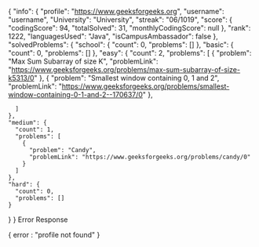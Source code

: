 {
  "info": {
    "profile": "https://www.geeksforgeeks.org",
    "username": "username",
    "University": "University",
    "streak": "06/1019",
    "score": {
      "codingScore": 94,
      "totalSolved": 31,
      "monthlyCodingScore": null
    },
    "rank": 1222,
    "languagesUsed": "Java",
    "isCampusAmbassador": false
  },
  "solvedProblems": {
    "school": {
      "count": 0,
      "problems": []
    },
    "basic": {
      "count": 0,
      "problems": []
    },
    "easy": {
      "count": 2,
      "problems": [
        {
          "problem": "Max Sum Subarray of size K",
          "problemLink": "https://www.geeksforgeeks.org/problems/max-sum-subarray-of-size-k5313/0"
        },
        {
          "problem": "Smallest window containing 0, 1 and 2",
          "problemLink": "https://www.geeksforgeeks.org/problems/smallest-window-containing-0-1-and-2--170637/0"
        },
  
      ]
    },
    "medium": {
      "count": 1,
      "problems": [
        {
          "problem": "Candy",
          "problemLink": "https://www.geeksforgeeks.org/problems/candy/0"
        }
      ]
    },
    "hard": {
      "count": 0,
      "problems": []
    }
  }
}
Error Response

{
  error : "profile not found"
}

